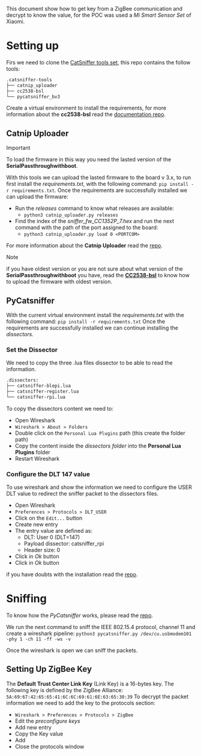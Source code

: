 This document show how to get key from a ZigBee communication and decrypt to know the value, for the POC was used a *Mi Smart Sensor Set* of Xiaomi.

# Setting up
Firs we need to clone the [CatSniffer tools set](https://github.com/ElectronicCats/CatSniffer-Tools), this repo contains the follow tools:
```bash
.catsniffer-tools
├── catnip_uploader
├── cc2538-bsl
└── pycatsniffer_bv3
```

Create a virtual environment to install the requirements, for more information about the **cc2538-bsl** read the [documentation repo](https://github.com/ElectronicCats/CatSniffer-Tools/tree/main/cc2538-bsl).

## Catnip Uploader

>[!IMPORTANT]
> To load the firmware in this way you need the lasted version of the **SerialPassthroughwithboot**.

With this tools we can upload the lasted firmware to the board v 3.x, to run first install the *requirements.txt*, with the following command: `pip install -r requirements.txt`.
Once the requirements are successfully installed we can upload the firmware:
- Run the *releases* command to know what releases are available:
	- `python3 catnip_uploader.py releases`
- Find the index of the *sniffer_fw_CC1352P_7.hex* and run the next command with the path of the port assigned to the board:
	- `python3 catnip_uploader.py load 0 <PORTCOM>`

For more information about the **Catnip Uploader** read the [repo](https://github.com/ElectronicCats/CatSniffer-Tools/tree/catnip/catnip_uploader).

> [!NOTE]
> if you have oldest version or you are not sure about what version of the **SerialPassthroughwithboot** you have, read the [**CC2538-bsl**](https://github.com/ElectronicCats/CatSniffer-Tools/tree/main/cc2538-bsl) to know how to upload the firmware with oldest version.
## PyCatsniffer
With the current virtual environment install the *requirements.txt* with the following command: `pip install -r requirements.txt`
Once the requirements are successfully installed we can continue installing the *dissectors*.
### Set the Dissector
We need to copy the three .lua files dissector to be able to read the information.
```bash
.dissectors:
├── catsniffer-blepi.lua
├── catsniffer-register.lua
└── catsniffer-rpi.lua
```

To copy the dissectors content we need to:
- Open Wireshark
- `Wireshark > About > Folders`
- Double click on the `Personal Lua Plugins` path (this create the folder path)
- Copy the content inside the *dissectors folder* into the **Personal Lua Plugins** folder
- Restart Wireshark

### Configure the DLT 147 value
To use wireshark and show the information we need to configure the USER DLT value to redirect the sniffer packet to the dissectors files.
- Open Wireshark
- `Preferences > Protocols > DLT_USER`
- Click on the `Edit...` button
- Create new entry
- The entry value are defined as:
	- DLT: User 0 (DLT=147)
	- Payload dissector: catsniffer_rpi
	- Header size: 0
- Click in *Ok* button
- Click in *Ok* button

if you have doubts with the installation read the [repo](https://github.com/ElectronicCats/CatSniffer-Tools/tree/catnip/pycatsniffer_bv3).

# Sniffing
To know how the *PyCatsniffer* works, please read the [repo](https://github.com/ElectronicCats/CatSniffer-Tools/tree/catnip/pycatsniffer_bv3).

We run the next command to sniff the IEEE 802.15.4 protocol, channel 11 and create a wireshark pipeline:
`python3 pycatsniffer.py /dev/cu.usbmodem101 -phy 1 -ch 11 -ff -ws -v`

Once the wireshark is open we can sniff the packets.
## Setting Up ZigBee Key
The **Default Trust Center Link Key** (Link Key) is a 16-bytes key.
The following key is defined by the ZigBee Alliance: `5A:69:67:42:65:65:41:6C:6C:69:61:6E:63:65:30:39`
To decrypt the packet information we need to add the key to the protocols section:
- `Wireshark > Preferences > Protocols > ZigBee`
- Edit the *preconfigure keys*
- Add new entry
- Copy the Key value
- Add
- Close the protocols window



